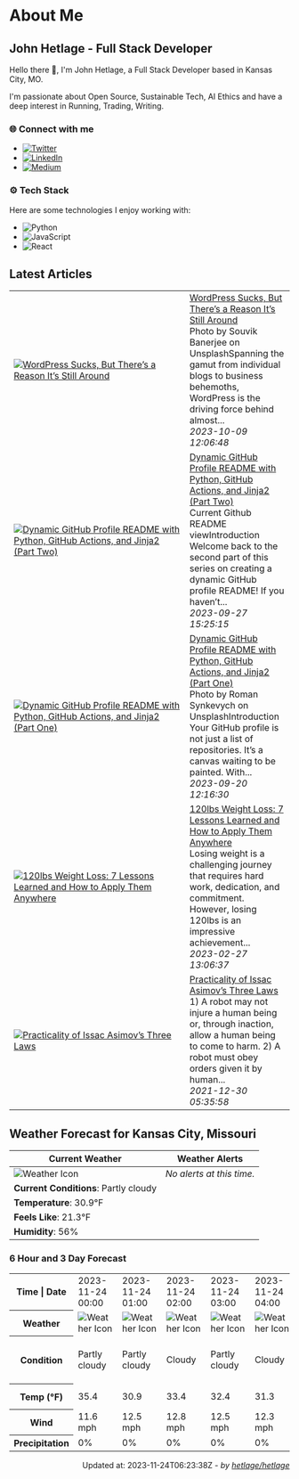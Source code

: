 # About Me

## John Hetlage - Full Stack Developer

Hello there 👋, I'm John Hetlage, a Full Stack Developer based in Kansas City, MO. 

I'm passionate about Open Source, Sustainable Tech, AI Ethics and have a deep interest in Running, Trading, Writing.

### 🌐 Connect with me
- [![Twitter](https://img.shields.io/badge/Twitter-1DA1F2?style=for-the-badge&logo=twitter&logoColor=white)](https://twitter.com/j_hetlage)
- [![LinkedIn](https://img.shields.io/badge/LinkedIn-0077B5?style=for-the-badge&logo=linkedin&logoColor=white)](https://linkedin.com/in/john-hetlage)
- [![Medium](https://img.shields.io/badge/Medium-12100E?style=for-the-badge&logo=medium&logoColor=white)](https://medium.com/@jhetlage)

### ⚙️ Tech Stack
Here are some technologies I enjoy working with:
- ![Python](https://img.shields.io/badge/-Python-05122A?style=flat&logo=Python)
- ![JavaScript](https://img.shields.io/badge/-JavaScript-05122A?style=flat&logo=JavaScript)
- ![React](https://img.shields.io/badge/-React-05122A?style=flat&logo=React)


## Latest Articles

<table>
  <tbody>
    <tr>
      <td width="300px">
        <a href="https://jhetlage.medium.com/wordpress-sucks-but-theres-a-reason-it-s-still-around-d0e24eadcd4f?source=rss-2a081aae2f7c------2">
        <img src="https://cdn-images-1.medium.com/max/1024/1*_wC0oDHOHA71bJtzK2d9Tg.png" alt="WordPress Sucks, But There’s a Reason It’s Still Around"></a>
      </td>
      <td>
        <a href="https://jhetlage.medium.com/wordpress-sucks-but-theres-a-reason-it-s-still-around-d0e24eadcd4f?source=rss-2a081aae2f7c------2">WordPress Sucks, But There’s a Reason It’s Still Around</a>
        <div>Photo by Souvik Banerjee on UnsplashSpanning the gamut from individual blogs to business behemoths, WordPress is the driving force behind almost...</div>
        <div><i>2023-10-09 12:06:48</i></div>
      </td>
    </tr>
    <tr>
      <td width="300px">
        <a href="https://python.plainenglish.io/dynamic-github-profile-readme-with-python-github-actions-and-jinja2-part-two-2f0e65322881?source=rss-2a081aae2f7c------2">
        <img src="https://cdn-images-1.medium.com/max/1024/1*bNizzwwRlHzl2ECUiw-RVA.png" alt="Dynamic GitHub Profile README with Python, GitHub Actions, and Jinja2 (Part Two)"></a>
      </td>
      <td>
        <a href="https://python.plainenglish.io/dynamic-github-profile-readme-with-python-github-actions-and-jinja2-part-two-2f0e65322881?source=rss-2a081aae2f7c------2">Dynamic GitHub Profile README with Python, GitHub Actions, and Jinja2 (Part Two)</a>
        <div>Current Github README viewIntroduction Welcome back to the second part of this series on creating a dynamic GitHub profile README! If you haven’t...</div>
        <div><i>2023-09-27 15:25:15</i></div>
      </td>
    </tr>
    <tr>
      <td width="300px">
        <a href="https://python.plainenglish.io/dynamic-github-profile-readme-with-python-github-actions-and-jinja2-part-one-5958c57e5c45?source=rss-2a081aae2f7c------2">
        <img src="https://cdn-images-1.medium.com/max/1024/1*J3O-uLRuQBiWpjiv9rfcqg.png" alt="Dynamic GitHub Profile README with Python, GitHub Actions, and Jinja2 (Part One)"></a>
      </td>
      <td>
        <a href="https://python.plainenglish.io/dynamic-github-profile-readme-with-python-github-actions-and-jinja2-part-one-5958c57e5c45?source=rss-2a081aae2f7c------2">Dynamic GitHub Profile README with Python, GitHub Actions, and Jinja2 (Part One)</a>
        <div>Photo by Roman Synkevych on UnsplashIntroduction Your GitHub profile is not just a list of repositories. It’s a canvas waiting to be painted. With...</div>
        <div><i>2023-09-20 12:16:30</i></div>
      </td>
    </tr>
    <tr>
      <td width="300px">
        <a href="https://jhetlage.medium.com/120lbs-weight-loss-7-lessons-learned-and-how-to-apply-them-anywhere-8da21f3d9cbe?source=rss-2a081aae2f7c------2">
        <img src="https://cdn-images-1.medium.com/max/1024/1*ACtODNt2HSneLe8aSAtgrQ.png" alt="120lbs Weight Loss: 7 Lessons Learned and How to Apply Them Anywhere"></a>
      </td>
      <td>
        <a href="https://jhetlage.medium.com/120lbs-weight-loss-7-lessons-learned-and-how-to-apply-them-anywhere-8da21f3d9cbe?source=rss-2a081aae2f7c------2">120lbs Weight Loss: 7 Lessons Learned and How to Apply Them Anywhere</a>
        <div>Losing weight is a challenging journey that requires hard work, dedication, and commitment. However, losing 120lbs is an impressive achievement...</div>
        <div><i>2023-02-27 13:06:37</i></div>
      </td>
    </tr>
    <tr>
      <td width="300px">
        <a href="https://jhetlage.medium.com/practicality-of-issac-asimovs-three-laws-9bfe5b268b41?source=rss-2a081aae2f7c------2">
        <img src="https://cdn-images-1.medium.com/max/1024/1*DMCPplmF03o5nNbovbrL8A.jpeg" alt="Practicality of Issac Asimov’s Three Laws"></a>
      </td>
      <td>
        <a href="https://jhetlage.medium.com/practicality-of-issac-asimovs-three-laws-9bfe5b268b41?source=rss-2a081aae2f7c------2">Practicality of Issac Asimov’s Three Laws</a>
        <div>1) A robot may not injure a human being or, through inaction, allow a human being to come to harm. 2) A robot must obey orders given it by human...</div>
        <div><i>2021-12-30 05:35:58</i></div>
      </td>
    </tr></tbody>
</table>


## Weather Forecast for Kansas City, Missouri

| **Current Weather** | **Weather Alerts** |
|---------------------|--------------------|
| ![Weather Icon](https://cdn.weatherapi.com/weather/64x64/night/116.png) |  _No alerts at this time._  |
| **Current Conditions**: Partly cloudy |  | 
| **Temperature**: 30.9°F |  |
| **Feels Like**: 21.3°F |  |
| **Humidity**: 56% | |

### 6 Hour and 3 Day Forecast

<table>
  <tbody>  
    <tr><th>Time | Date</th><td>2023-11-24 00:00</td><td>2023-11-24 01:00</td><td>2023-11-24 02:00</td><td>2023-11-24 03:00</td><td>2023-11-24 04:00</td><td>2023-11-24 05:00</td><td>2023-11-24</td><td>2023-11-25</td><td>2023-11-26</td></tr>
    <tr><th>Weather</th><td><img src="https://cdn.weatherapi.com/weather/64x64/night/116.png" alt="Weather Icon"></td><td><img src="https://cdn.weatherapi.com/weather/64x64/night/116.png" alt="Weather Icon"></td><td><img src="https://cdn.weatherapi.com/weather/64x64/night/119.png" alt="Weather Icon"></td><td><img src="https://cdn.weatherapi.com/weather/64x64/night/116.png" alt="Weather Icon"></td><td><img src="https://cdn.weatherapi.com/weather/64x64/night/119.png" alt="Weather Icon"></td><td><img src="https://cdn.weatherapi.com/weather/64x64/night/119.png" alt="Weather Icon"></td>
    <td><img src="https://cdn.weatherapi.com/weather/64x64/day/122.png" alt="Weather Icons"</td><td><img src="https://cdn.weatherapi.com/weather/64x64/day/371.png" alt="Weather Icons"</td><td><img src="https://cdn.weatherapi.com/weather/64x64/day/371.png" alt="Weather Icons"</td></tr>
    <tr><th>Condition</th><td>Partly cloudy</td><td>Partly cloudy</td><td>Cloudy</td><td>Partly cloudy</td><td>Cloudy</td><td>Cloudy</td>
    <td>Overcast</td><td>Moderate or heavy snow showers</td><td>Moderate or heavy snow showers</td></tr>
    <tr><th>Temp (°F)</th><td>35.4</td><td>30.9</td><td>33.4</td><td>32.4</td><td>31.3</td><td>30.2</td>
    <td>36.3° / 28.0°F</td><td>43.1° / 25.3°F</td><td>39.9° / 26.3°F</td></tr>
    <tr><th>Wind</th><td>11.6 mph</td><td>12.5 mph</td><td>12.8 mph</td><td>12.5 mph</td><td>12.3 mph</td><td>12.5 mph</td>
    <td>13.4 mph</td><td>6.7 mph</td><td>13.6 mph</td></tr>
    <tr><th>Precipitation</th><td>0%</td><td>0%</td><td>0%</td><td>0%</td><td>0%</td><td>0%</td>
    <td>0%</td><td>87%</td><td>60%</td></tr>
  </tbody>
</table>

<div align="right">

Updated at: 2023-11-24T06:23:38Z - *by [hetlage/hetlage](https://github.com/hetlage/hetlage)*

</div>

